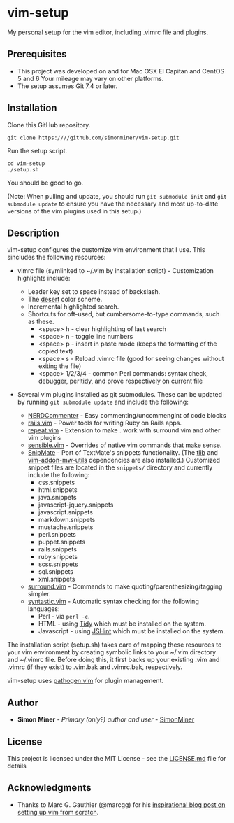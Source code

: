 # vim-setup

My personal setup for the vim editor, including .vimrc file and plugins.

## Prerequisites

* This project was developed on and for Mac OSX El Capitan and CentOS 5 and 6
Your mileage may vary on other platforms.
* The setup assumes Git 7.4 or later.

## Installation

Clone this GitHub repository.

    git clone https:////github.com/simonminer/vim-setup.git
    
Run the setup script.

    cd vim-setup
    ./setup.sh

You should be good to go.

(Note: When pulling and update, you should run ``git submodule init`` and ``git submodule update``
to ensure you have the necessary and most up-to-date versions of the vim plugins used in this setup.)

## Description

vim-setup configures the customize vim environment that I use. This sincludes the following resources:

* vimrc file (symlinked to ~/.vim by installation script) - Customization highlights include:

  * Leader key set to space instead of backslash.
  * The [desert](https://github.com/fugalh/desert.vim) color scheme.
  * Incremental highlighted search.
  * Shortcuts for oft-used, but cumbersome-to-type commands, such as these.
    * &lt;space> h - clear highlighting of last search
    * &lt;space> n - toggle line numbers
    * &lt;space> p - insert in paste mode (keeps the formatting of the copied text)
    * &lt;space> s - Reload .vimrc file (good for seeing changes without exiting the file)
    * &lt;space> 1/2/3/4 - common Perl commands: syntax check, debugger, perltidy, and prove respectively on current file


* Several vim plugins installed as git submodules. These can be updated by running `git submodule update` and
include the following:

  * [NERDCommenter](https://github.com/scrooloose/nerdcommenter.git) - Easy commenting/uncommengint of code blocks
  * [rails.vim](http://github.com/tpope/vim-rails.git) - Power tools for writing Ruby on Rails apps.
  * [repeat.vim](https://github.com/tpope/vim-repeat) - Extension to make . work with surround.vim and other vim plugins
  * [sensible.vim](https://github.com/tpope/vim-sensible) - Overrides of native vim commands that make sense.
  * [SnipMate](https://github.com/garbas/vim-snipmate.git) - Port of TextMate's snippets functionality. (The [tlib](http:////github.com/tomtom/tlib_vim.git) and [vim-addon-mw-utils](https://github.com/MarcWeber/vim-addon-mw-utils) dependencies are also installed.) Customized snippet files are located in the `snippets/` directory and currently include the following:
    * css.snippets
    * html.snippets
    * java.snippets
    * javascript-jquery.snippets
    * javascript.snippets
    * markdown.snippets
    * mustache.snippets
    * perl.snippets
    * puppet.snippets
    * rails.snippets
    * ruby.snippets
    * scss.snippets
    * sql.snippets
    * xml.snippets
  * [surround.vim](https://github.com/tpope/vim-surround) - Commands to make quoting/parenthesizing/tagging simpler.
  * [syntastic.vim](https://github.com/scrooloose/syntastic) - Automatic syntax checking for the following languages:
    * Perl - via ``perl -c``.
    * HTML - using [Tidy](http://www.html-tidy.org/) which must be installed on the system.
    * Javascript - using [JSHint](http://jshint.com) which must be installed on the system.

The installation script (setup.sh) takes care of mapping these resources to your vim environment by
creating symbolic links to your ~/.vim directory and ~/.vimrc file. Before doing this, it first backs up
your existing .vim and .vimrc (if they exist) to .vim.bak and .vimrc.bak, respectively.

vim-setup uses [pathogen.vim](https://github.com/tpope/vim-pathogen) for plugin management.

## Author

* **Simon Miner** - *Primary (only?) author and user* - [SimonMiner](https://github.com/simonminer)

## License

This project is licensed under the MIT License - see the [LICENSE.md](LICENSE.md) file for details

## Acknowledgments

* Thanks to Marc G. Gauthier (@marcgg) for his [inspirational blog post on setting up vim from scratch](http://marcgg.com/blog/2016/03/01/vimrc-example/).

